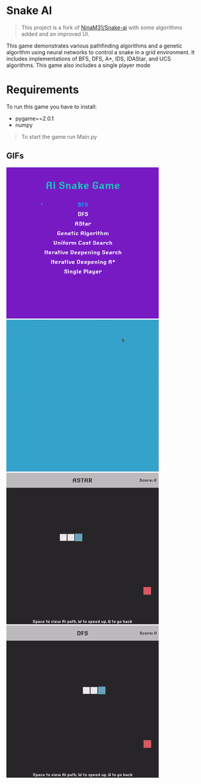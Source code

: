 # Snake AI
> This project is a fork of [NinaM31/Snake-ai](https://github.com/NinaM31/Snake-ai) with some algorithms added and an improved UI.

This game demonstrates various pathfinding algorithms and a genetic algorithm using neural networks to control a snake in a grid environment. It includes implementations of BFS, DFS, A*, IDS, IDAStar, and UCS algorithms.
This game also includes a single player mode

# Requirements

 To run this game you have to install:

- pygame==2.0.1
- numpy

> To start the game run Main.py

## GIFs

<p float="left">
  <img src='images/mainMenu.png' width='400'/>
  <img src='images/IDA-Star.gif' width='400'/>
  <img src='images/astar.gif' width='400'/>
  <img src='images/dfs.gif' width='400'/>
</p>
